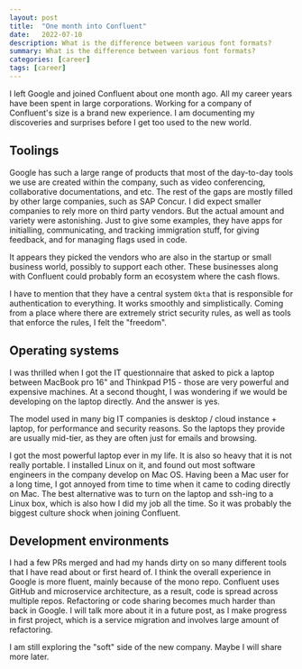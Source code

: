 ```yaml
---
layout: post
title:  "One month into Confluent"
date:   2022-07-10
description: What is the difference between various font formats?
summary: What is the difference between various font formats?
categories: [career]
tags: [career]
---
```


I left Google and joined Confluent about one month ago. All my career years have been spent in large corporations. Working for a company of Confluent's size is a brand new experience. I am documenting my discoveries and surprises before I get too used to the new world.

## Toolings
Google has such a large range of products that most of the day-to-day tools we use are created within the company, such as video conferencing, collaborative documentations, and etc. The rest of the gaps are mostly filled by other large companies, such as SAP Concur. I did expect smaller companies to rely more on third party vendors. But the actual amount and variety were astonishing. Just to give some examples, they have apps for initialling, communicating, and tracking immigration stuff, for giving feedback, and for managing flags used in code.

It appears they picked the vendors who are also in the startup or small business world, possibly to support each other. These businesses along with Confluent could probably form an ecosystem where the cash flows.

I have to mention that they have a central system `Okta` that is responsible for authentication to everything. It works smoothly and simplistically. Coming from a place where there are extremely strict security rules, as well as tools that enforce the rules, I felt the "freedom".

## Operating systems
I was thrilled when I got the IT questionnaire that asked to pick a laptop between MacBook pro 16" and Thinkpad P15 - those are very powerful and expensive machines. At a second thought, I was wondering if we would be developing on the laptop directly. And the answer is yes.

The model used in many big IT companies is desktop / cloud instance + laptop, for performance and security reasons. So the laptops they provide are usually mid-tier, as they are often just for emails and browsing.

I got the most powerful laptop ever in my life. It is also so heavy that it is not really portable. I installed Linux on it, and found out most software engineers in the company develop on Mac OS. Having been a Mac user for a long time, I got annoyed from time to time when it came to coding directly on Mac. The best alternative was to turn on the laptop and ssh-ing to a Linux box, which is also how I did my job all the time. So it was probably the biggest culture shock when joining Confluent.

## Development environments
I had a few PRs merged and had my hands dirty on so many different tools that I have read about or first heard of. I think the overall experience in Google is more fluent, mainly because of the mono repo. Confluent uses GitHub and microservice architecture, as a result, code is spread across multiple repos. Refactoring or code sharing becomes much harder than back in Google. I will talk more about it in a future post, as I make progress in first project, which is a service migration and involves large amount of refactoring.

I am still exploring the "soft" side of the new company. Maybe I will share more later.
